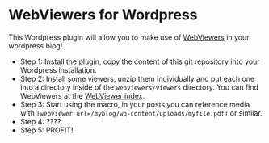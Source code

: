 # WebViewers for Wordpress

This Wordpress plugin will allow you to make use of [WebViewers](http://www.webviewers.org) in your
wordpress blog!

* Step 1: Install the plugin, copy the content of this git repository into your Wordpress installation.
* Step 2: Install some viewers, unzip them individually and put each one into a directory inside of
the `webviewers/viewers` directory. You can find WebViewers at the
[WebViewer index](http://www.webviewers.org/xwiki/bin/view/Viewers/WebHome).
* Step 3: Start using the macro, in your posts you can reference media with
`[webviewer url=/myblog/wp-content/uploads/myfile.pdf]` or similar.
* Step 4: ????
* Step 5: PROFIT!
